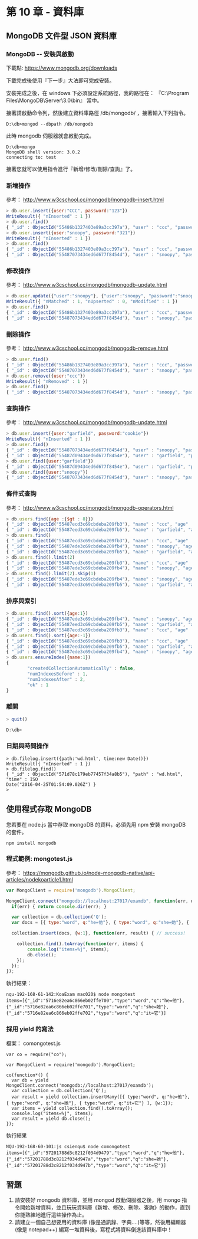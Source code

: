 # 第 10 章 - 資料庫

## MongoDB 文件型 JSON 資料庫

### MongoDB -- 安裝與啟動

下載點: <https://www.mongodb.org/downloads>

下載完成後使用『下一步』大法即可完成安裝。

安裝完成之後，在 windows 下必須設定系統路徑，我的路徑在： 『C:\Program Files\MongoDB\Server\3.0\bin』 當中。

接著請啟動命令列，然後建立資料庫路徑 /db/mongodb/ ，接著輸入下列指令。

```
D:\db>mongod --dbpath /db/mongodb
```

此時 mongodb 伺服器就會啟動完成。

```
D:\db>mongo
MongoDB shell version: 3.0.2
connecting to: test
```

接著您就可以使用指令進行『新增/修改/刪除/查詢』了。

### 新增操作

參考： <http://www.w3cschool.cc/mongodb/mongodb-insert.html>

```javascript
> db.user.insert({user:"CCC", password:"123"})
WriteResult({ "nInserted" : 1 })
> db.user.find()
{ "_id" : ObjectId("55486b1327403e89a3cc397a"), "user" : "ccc", "password" : "123" }
> db.user.insert({user:"snoopy", password:"321"})
WriteResult({ "nInserted" : 1 })
> db.user.find()
{ "_id" : ObjectId("55486b1327403e89a3cc397a"), "user" : "ccc", "password" : "123" }
{ "_id" : ObjectId("55487073434ed6d677f8454d"), "user" : "snoopy", "password" : "321" }
```

### 修改操作

參考： <http://www.w3cschool.cc/mongodb/mongodb-update.html>


```javascript
> db.user.update({"user":"snoopy"}, {"user":"snoopy", "password":"snoopy321"})
WriteResult({ "nMatched" : 1, "nUpserted" : 0, "nModified" : 1 })
> db.user.find()
{ "_id" : ObjectId("55486b1327403e89a3cc397a"), "user" : "ccc", "password" : "123" }
{ "_id" : ObjectId("55487073434ed6d677f8454d"), "user" : "snoopy", "password" : "snoopy321" }
```

### 刪除操作

參考： <http://www.w3cschool.cc/mongodb/mongodb-remove.html>


```javascript
> db.user.find()
{ "_id" : ObjectId("55486b1327403e89a3cc397a"), "user" : "ccc", "password" : "123" }
{ "_id" : ObjectId("55487073434ed6d677f8454d"), "user" : "snoopy", "password" : "snoopy321" }
> db.user.remove({user:"ccc"})
WriteResult({ "nRemoved" : 1 })
> db.user.find()
{ "_id" : ObjectId("55487073434ed6d677f8454d"), "user" : "snoopy", "password" : "snoopy321" }
```

### 查詢操作

參考： <http://www.w3cschool.cc/mongodb/mongodb-update.html>


```javascript
> db.user.insert({user:"garfield", password:"cookie"})
WriteResult({ "nInserted" : 1 })
> db.user.find()
{ "_id" : ObjectId("55487073434ed6d677f8454d"), "user" : "snoopy", "password" : "snoopy321" }
{ "_id" : ObjectId("55487d09434ed6d677f8454e"), "user" : "garfield", "password": "cookie" }
> db.user.find({user:"garfield"})
{ "_id" : ObjectId("55487d09434ed6d677f8454e"), "user" : "garfield", "password": "cookie" }
> db.user.find({user:"snoopy"})
{ "_id" : ObjectId("55487073434ed6d677f8454d"), "user" : "snoopy", "password" :"snoopy321" }
```

### 條件式查詢

參考： <http://www.w3cschool.cc/mongodb/mongodb-operators.html>

```javascript
> db.users.find({age :{$gt : 8}})
{ "_id" : ObjectId("55487ecd3c69cbdeba209fb3"), "name" : "ccc", "age" : 45, "password" : "321" }
{ "_id" : ObjectId("55487eed3c69cbdeba209fb5"), "name" : "garfield", "age" : 9,"password" : "garfield123" }
> db.users.find()
{ "_id" : ObjectId("55487ecd3c69cbdeba209fb3"), "name" : "ccc", "age" : 45, "password" : "321" }
{ "_id" : ObjectId("55487ede3c69cbdeba209fb4"), "name" : "snoopy", "age" : 5, "password" : "snoopy123" }
{ "_id" : ObjectId("55487eed3c69cbdeba209fb5"), "name" : "garfield", "age" : 9, "password" : "garfield123" }
> db.users.find().limit(2)
{ "_id" : ObjectId("55487ecd3c69cbdeba209fb3"), "name" : "ccc", "age" : 45, "password" : "321" }
{ "_id" : ObjectId("55487ede3c69cbdeba209fb4"), "name" : "snoopy", "age" : 5, "password" : "snoopy123" }
> db.users.find().limit(2).skip(1)
{ "_id" : ObjectId("55487ede3c69cbdeba209fb4"), "name" : "snoopy", "age" : 5, "password" : "snoopy123" }
{ "_id" : ObjectId("55487eed3c69cbdeba209fb5"), "name" : "garfield", "age" : 9,"password" : "garfield123" }
```

### 排序與索引

```javascript
> db.users.find().sort({age:1})
{ "_id" : ObjectId("55487ede3c69cbdeba209fb4"), "name" : "snoopy", "age" : 5, "password" : "snoopy123" }
{ "_id" : ObjectId("55487eed3c69cbdeba209fb5"), "name" : "garfield", "age" : 9,"password" : "garfield123" }
{ "_id" : ObjectId("55487ecd3c69cbdeba209fb3"), "name" : "ccc", "age" : 45, "password" : "321" }
> db.users.find().sort({age:-1})
{ "_id" : ObjectId("55487ecd3c69cbdeba209fb3"), "name" : "ccc", "age" : 45, "password" : "321" }
{ "_id" : ObjectId("55487eed3c69cbdeba209fb5"), "name" : "garfield", "age" : 9,"password" : "garfield123" }
{ "_id" : ObjectId("55487ede3c69cbdeba209fb4"), "name" : "snoopy", "age" : 5, "password" : "snoopy123" }
> db.users.ensureIndex({name:1})
{
        "createdCollectionAutomatically" : false,
        "numIndexesBefore" : 1,
        "numIndexesAfter" : 2,
        "ok" : 1
}
```

### 離開

```javascript
> quit()

D:\db>
```

### 日期與時間操作

```
> db.filelog.insert({path:'wd.html', time:new Date()})
WriteResult({ "nInserted" : 1 })
> db.filelog.find()
{ "_id" : ObjectId("571d78c179eb77457f34a8b5"), "path" : "wd.html", "time" : ISO
Date("2016-04-25T01:54:09.026Z") }
>

```

## 使用程式存取 MongoDB

您若要在 node.js 當中存取 mongoDB 的資料，必須先用 npm 安裝 mongoDB 的套件。

```
npm install mongodb
```

### 程式範例: mongotest.js

參考： <https://mongodb.github.io/node-mongodb-native/api-articles/nodekoarticle1.html>


```javascript
var MongoClient = require('mongodb').MongoClient;

MongoClient.connect("mongodb://localhost:27017/examdb", function(err, db) {
  if(err) { return console.dir(err); }

  var collection = db.collection('Q');
  var docs = [{ type:"word", q:"he=他"}, { type:"word", q:"she=她"}, { type:"word", q:"it=它"} ];

  collection.insert(docs, {w:1}, function(err, result) { // success!

    collection.find().toArray(function(err, items) {
        console.log("items=%j", items);
        db.close();
    });
  });
});
```

執行結果：

```
nqu-192-168-61-142:KoaExam mac020$ node mongotest
items=[{"_id":"5716e82ea6c866eb02ffe700","type":"word","q":"he=他"},{"_id":"5716e82ea6c866eb02ffe701","type":"word","q":"she=她"},{"_id":"5716e82ea6c866eb02ffe702","type":"word","q":"it=它"}]
```

### 採用 yield 的寫法

檔案： comongotest.js

```
var co = require("co");

var MongoClient = require('mongodb').MongoClient;

co(function*() {
  var db = yield MongoClient.connect('mongodb://localhost:27017/examdb');
  var collection = db.collection('Q');
  var result = yield collection.insertMany([{ type:"word", q:"he=他"}, { type:"word", q:"she=她"}, { type:"word", q:"it=它"} ], {w:1});
  var items = yield collection.find().toArray();
  console.log("items=%j", items);
  var result = yield db.close();
});

```

執行結果

```
NQU-192-168-60-101:js csienqu$ node comongotest
items=[{"_id":"57201788d3c8212f034d9479","type":"word","q":"he=他"},{"_id":"57201788d3c8212f034d947a","type":"word","q":"she=她"},{"_id":"57201788d3c8212f034d947b","type":"word","q":"it=它"}]

```

## 習題
1. 請安裝好 mongodb 資料庫，並用 mongod 啟動伺服器之後，用 mongo 指令開始新增資料，並且玩玩資料庫《新增、修改、刪除、查詢》的動作，直到你能熟練地進行這些操作為止。
2. 請建立一個自己想要用的資料庫 (像是通訊錄、字典....)等等，然後用編輯器(像是 notepad++) 編寫一堆資料後，寫程式將資料倒進該資料庫中！

